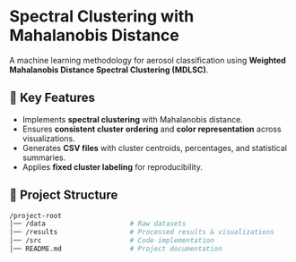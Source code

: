 
# Spectral Clustering with Mahalanobis Distance

A machine learning methodology for aerosol classification using **Weighted Mahalanobis Distance Spectral Clustering (MDLSC)**.

## 📌 Key Features  
- Implements **spectral clustering** with Mahalanobis distance.  
- Ensures **consistent cluster ordering** and **color representation** across visualizations.  
- Generates **CSV files** with cluster centroids, percentages, and statistical summaries.  
- Applies **fixed cluster labeling** for reproducibility.  

## 📂 Project Structure  
```sh
/project-root
│── /data                     # Raw datasets
│── /results                  # Processed results & visualizations
│── /src                      # Code implementation
│── README.md                 # Project documentation
